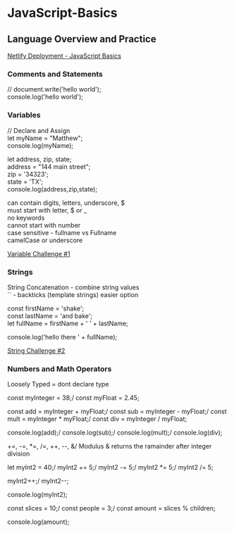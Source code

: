 # JavaScript-Basics

## Language Overview and Practice

[Netlify Deployment - JavaScript Basics](https://web-mjp-javascriptbasics.netlify.app/index.html)

### Comments and Statements

// document.write('hello world');\
console.log('hello world');

### Variables

// Declare and Assign\
let myName = "Matthew";\
console.log(myName);

let address, zip, state;\
address = "144 main street";\
zip = '34323';\
state = 'TX';\
console.log(address,zip,state);

can contain digits, letters, underscore, $\
must start with letter, $ or \_\
no keywords\
cannot start with number\
case sensitive - fullname vs Fullname\
camelCase or underscore

[Variable Challenge #1](https://web-mjp-javascriptbasics.netlify.app/html-challenges/vars.html)

### Strings

String Concatenation - combine string values\
`` - backticks (template strings) easier option

const firstName = 'shake';\
const lastName = 'and bake';\
let fullName = firstName + ' ' + lastName;

console.log('hello there ' + fullName);

[String Challenge #2](https://web-mjp-javascriptbasics.netlify.app/html-challenges/string.html)

### Numbers and Math Operators

Loosely Typed = dont declare type

const myInteger = 38;/
const myFloat = 2.45;

const add = myInteger + myFloat;/
const sub = myInteger - myFloat;/
const mult = myInteger \* myFloat;/
const div = myInteger / myFloat;

console.log(add);/
console.log(sub);/
console.log(mult);/
console.log(div);

+=, -=, \*=, /=, ++, --, &/
Modulus & returns the ramainder after integer division

let myInt2 = 40;/
myInt2 += 5;/
myInt2 -= 5;/
myInt2 \*= 5;/
myInt2 /= 5;

myInt2++;/
myInt2--;

console.log(myInt2);

const slices = 10;/
const people = 3;/
const amount = slices % children;

console.log(amount);
